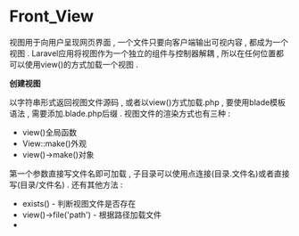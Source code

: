 # Front\_View

视图用于向用户呈现网页界面 , 一个文件只要向客户端输出可视内容 , 都成为一个视图 . Laravel应用将视图作为一个独立的组件与控制器解耦 , 所以在任何位置都可以使用view\(\)的方式加载一个视图 . 

**创建视图**

以字符串形式返回视图文件源码 , 或者以view\(\)方式加载.php , 要使用blade模板语法 , 需要添加.blade.php后缀 . 视图文件的渲染方式也有三种 : 

* view\(\)全局函数
* View::make\(\)外观
* view\(\)-&gt;make\(\)对象

第一个参数直接写文件名即可加载 , 子目录可以使用点连接\(目录.文件名\)或者直接写\(目录/文件名\) . 还有其他方法 : 

* exists\(\) - 判断视图文件是否存在
* view\(\)-&gt;file\('path'\) - 根据路径加载文件
* 




